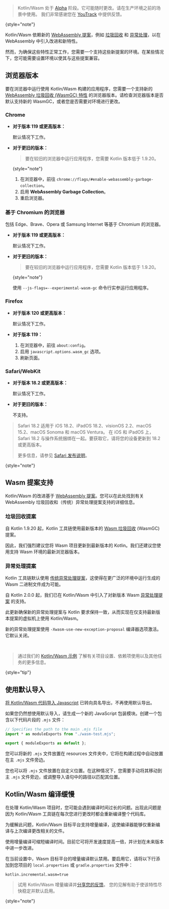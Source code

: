 [//]: # (title: 故障排除)

> Kotlin/Wasm 处于 [Alpha](components-stability.md) 阶段。它可能随时更改。请在生产环境之前的场景中使用。
> 我们非常感谢您在 [YouTrack](https://youtrack.jetbrains.com/issue/KT-56492) 中提供反馈。
>
{style="note"}

Kotlin/Wasm 依赖新的 [WebAssembly 提案](https://webassembly.org/roadmap/)，例如 [垃圾回收](#garbage-collection-proposal) 和 [异常处理](#exception-handling-proposal)，以在 WebAssembly 中引入改进和新特性。

然而，为确保这些特性正常工作，您需要一个支持这些新提案的环境。在某些情况下，您可能需要设置环境以使其与这些提案兼容。

## 浏览器版本

要在浏览器中运行使用 Kotlin/Wasm 构建的应用程序，您需要一个支持新的 [WebAssembly 垃圾回收 (WasmGC) 特性](https://github.com/WebAssembly/gc) 的浏览器版本。请检查浏览器版本是否默认支持新的 WasmGC，或者您是否需要对环境进行更改。

### Chrome 

* **对于版本 119 或更高版本：**

  默认情况下工作。

* **对于更旧的版本：**

  > 要在较旧的浏览器中运行应用程序，您需要 Kotlin 版本低于 1.9.20。
  >
  {style="note"}

  1. 在浏览器中，前往 `chrome://flags/#enable-webassembly-garbage-collection`。
  2. 启用 **WebAssembly Garbage Collection**。
  3. 重启浏览器。

### 基于 Chromium 的浏览器

包括 Edge、Brave、Opera 或 Samsung Internet 等基于 Chromium 的浏览器。

* **对于版本 119 或更高版本：**

  默认情况下工作。

* **对于更旧的版本：**

   > 要在较旧的浏览器中运行应用程序，您需要 Kotlin 版本低于 1.9.20。
   >
   {style="note"}

  使用 `--js-flags=--experimental-wasm-gc` 命令行实参运行应用程序。

### Firefox

* **对于版本 120 或更高版本：**

  默认情况下工作。

* **对于版本 119：**

  1. 在浏览器中，前往 `about:config`。
  2. 启用 `javascript.options.wasm_gc` 选项。
  3. 刷新页面。

### Safari/WebKit

* **对于版本 18.2 或更高版本：**

  默认情况下工作。

* **对于更旧的版本：**

   不支持。

> Safari 18.2 适用于 iOS 18.2、iPadOS 18.2、visionOS 2.2、macOS 15.2、macOS Sonoma 和 macOS Ventura。
> 在 iOS 和 iPadOS 上，Safari 18.2 与操作系统捆绑在一起。要获取它，请将您的设备更新到 18.2 或更高版本。
>
> 更多信息，请参见 [Safari 发布说明](https://developer.apple.com/documentation/safari-release-notes/safari-18_2-release-notes#Overview)。
>
{style="note"}

## Wasm 提案支持

Kotlin/Wasm 的改进基于 [WebAssembly 提案](https://webassembly.org/roadmap/)。您可以在此处找到有关 WebAssembly 垃圾回收和（传统）异常处理提案支持的详细信息。

### 垃圾回收提案

自 Kotlin 1.9.20 起，Kotlin 工具链使用最新版本的 [Wasm 垃圾回收](https://github.com/WebAssembly/gc) (WasmGC) 提案。

因此，我们强烈建议您将 Wasm 项目更新到最新版本的 Kotlin。我们还建议您使用支持 Wasm 环境的最新浏览器版本。

### 异常处理提案

Kotlin 工具链默认使用 [传统异常处理提案](https://github.com/WebAssembly/exception-handling/blob/master/proposals/exception-handling/legacy/Exceptions.md)，这使得在更广泛的环境中运行生成的 Wasm 二进制文件成为可能。

自 Kotlin 2.0.0 起，我们已在 Kotlin/Wasm 中引入了对新版本 Wasm [异常处理提案](https://github.com/WebAssembly/exception-handling/blob/main/proposals/exception-handling/Exceptions.md) 的支持。

此更新确保新的异常处理提案与 Kotlin 要求保持一致，从而实现在仅支持最新版本提案的虚拟机上使用 Kotlin/Wasm。

新的异常处理提案使用 `-Xwasm-use-new-exception-proposal` 编译器选项激活。它默认关闭。

<p>&nbsp;</p>

> 通过我们的 [Kotlin/Wasm 示例](https://github.com/Kotlin/kotlin-wasm-examples#readme) 了解有关项目设置、依赖项使用以及其他任务的更多信息。
>
{style="tip"}

## 使用默认导入

[将 Kotlin/Wasm 代码导入 Javascript](wasm-js-interop.md) 已转向具名导出，不再使用默认导出。

如果您仍然想使用默认导入，请生成一个新的 JavaScript 包装模块。创建一个包含以下代码片段的 `.mjs` 文件：

```Javascript
// Specifies the path to the main .mjs file
import * as moduleExports from "./wasm-test.mjs";

export { moduleExports as default };
```

您可以将新的 `.mjs` 文件放置在 resources 文件夹中，它将在构建过程中自动放置在主 `.mjs` 文件旁边。

您也可以将 `.mjs` 文件放置在自定义位置。在这种情况下，您需要手动将其移动到主 `.mjs` 文件旁边，或调整导入语句中的路径以匹配其位置。

## Kotlin/Wasm 编译缓慢

在处理 Kotlin/Wasm 项目时，您可能会遇到编译时间过长的问题。出现此问题是因为 Kotlin/Wasm 工具链在每次您进行更改时都会重新编译整个代码库。

为缓解此问题，Kotlin/Wasm 目标平台支持增量编译，这使编译器能够仅重新编译与上次编译更改相关的文件。

使用增量编译可缩短编译时间。目前它可将开发速度提高一倍，并计划在未来版本中进一步改进。

在当前设置中，Wasm 目标平台的增量编译默认禁用。要启用它，请将以下行添加到您项目的 `local.properties` 或 `gradle.properties` 文件中：

```text
kotlin.incremental.wasm=true
```

> 试用 Kotlin/Wasm 增量编译并[分享您的反馈](https://youtrack.jetbrains.com/issue/KT-72158/Kotlin-Wasm-incremental-compilation-feedback)。
> 您的见解有助于使该特性尽快稳定并默认启用。
>
{style="note"}